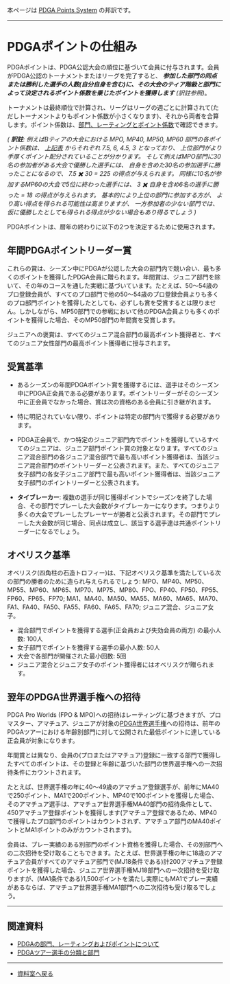 本ページは
[PDGA Points System](https://www.pdga.com/points)
の邦訳です。

---

# PDGAポイントの仕組み

PDGAポイントは、PDGA公認大会の順位に基づいて会員に付与されます。会員がPDGA公認のトーナメントまたはリーグを完了すると、
***参加した部門の同点または勝利した選手の人数(自分自身を含む)に、その大会のティア階級と部門によって決定されるポイント係数を乗じたポイントを獲得します*** *(訳註参照)*。

トーナメントは最終順位で計算され、リーグはリーグの週ごとに計算されて(ただしトーナメントよりもポイント係数が小さくなります)、それから両者を合算します。ポイント係数は、[部門、レーティングとポイント係数](https://www.pdga.com/pdga-documents/tour-documents/divisions-ratings-and-points-factors)で確認できます。

*(
**訳註**:
例えばBティアの大会における MPO, MP40, MP50, MP60 部門の各ポイント係数は、
[上記表](https://www.pdga.com/pdga-documents/tour-documents/divisions-ratings-and-points-factors)
からそれぞれ 7.5, 6, 4.5, 3 となっており、
上位部門がより手厚くポイント配分されていることが分かります。
そして例えばMPO部門に30名の参加者がある大会で優勝した選手には、
自身を含めた30名の参加選手に勝ったことになるので、
7.5 ✖️ 30 = 225 の得点が与えられます。
同様に10名が参加するMP60の大会で5位に終わった選手には、
3 ✖️ 自身を含め6名の選手に勝った = 18 の得点が与えられます。
基本的により上位の部門に参加する方が、
より高い得点を得られる可能性は高まりますが、
一方参加者の少ない部門では、
仮に優勝したとしても得られる得点が少ない場合もあり得るでしょう
)*

PDGAポイントは、暦年の終わりに以下の2つを決定するために使用されます。

## 年間PDGAポイントリーダー賞

これらの賞は、シーズン中にPDGAが公認した大会の部門内で競い合い、最も多くのポイントを獲得したPDGA会員に贈られます。年間賞は、ジュニア部門を除いて、その年のコースを通した実戦に基づいています。たとえば、50〜54歳のプロ登録会員が、すべてのプロ部門で他の50〜54歳のプロ登録会員よりも多くのプロ部門ポイントを獲得したとしても、必ずしも賞を受賞するとは限りません。しかしながら、MP50部門での参戦において他のPDGA会員よりも多くのポイントを獲得した場合、そのMP50部門の年間賞を受賞します。

ジュニアへの褒賞は、すべてのジュニア混合部門の最高ポイント獲得者と、すべてのジュニア女性部門の最高ポイント獲得者に授与されます。

## 受賞基準

* あるシーズンの年間PDGAポイント賞を獲得するには、選手はそのシーズン中にPDGA正会員である必要があります。ポイントリーダーがそのシーズン中に正会員でなかった場合、賞は次の資格のある会員に引き継がれます。

* 特に明記されていない限り、ポイントは特定の部門内で獲得する必要があります。

* PDGA正会員で、かつ特定のジュニア部門内でポイントを獲得しているすべてのジュニアは、ジュニア部門ポイント賞の対象となります。すべてのジュニア混合部門の各ジュニア混合部門で最も高いポイント獲得者は、当該ジュニア混合部門のポイントリーダーと公表されます。また、すべてのジュニア女子部門の各女子ジュニア部門で最も高いポイント獲得者は、当該ジュニア女子部門のポイントリーダーと公表されます。

* **タイブレーカー**: 複数の選手が同じ獲得ポイントでシーズンを終了した場合、その部門でプレーした大会数がタイブレーカーになります。つまりより多くの大会でプレーしたプレーヤーが勝者と公表されます。その部門でプレーした大会数が同じ場合、同点は成立し、該当する選手達は共通ポイントリーダーになるでしょう。

## オベリスク基準

オベリスク(四角柱の石造トロフィー)は、下記オベリスク基準を満たしている次の部門の勝者のために造られ与えられるでしょう: MPO、MP40、MP50、MP55、MP60、MP65、MP70、MP75、MP80、FPO、FP40、FP50、FP55、FP60、FP65、FP70; MA1、MA40、MA50、MA55、MA60、MA65、MA70、FA1、FA40、FA50、FA55、FA60、FA65、FA70; ジュニア混合、ジュニア女子。

* 混合部門でポイントを獲得する選手(正会員および失効会員の両方) の最小人数: 100人
* 女子部門でポイントを獲得する選手の最小人数: 50人
* 大会で各部門が開催された最小回数: 5回
* ジュニア混合とジュニア女子のポイント獲得者にはオベリスクが贈られます。

## 翌年のPDGA世界選手権への招待

PDGA Pro Worlds (FPO & MPO)への招待はレーティングに基づきますが、プロマスター、アマチュア、ジュニアが対象の[PDGA世界選手権](https://www.pdga.com/world-championships)への招待は、前年のPDGAツアーにおける年齢別部門に対して公開された最低ポイントに達している正会員が対象になります。

年間賞とは異なり、会員の(プロまたはアマチュア)登録に一致する部門で獲得したすべてのポイントは、その登録と年齢に基づいた部門の世界選手権への一次招待条件にカウントされます。

たとえば、世界選手権の年に40～49歳のアマチュア登録選手が、前年にMA40で250ポイント、MA1で200ポイント、MP40で100ポイントを獲得した場合、そのアマチュア選手は、アマチュア世界選手権MA40部門の招待条件として、450アマチュア登録ポイントを獲得します(アマチュア登録であるため、MP40で獲得したプロ部門のポイントはカウントされず、アマチュア部門のMA40ポイントとMA1ポイントのみがカウントされます)。

会員は、プレー実績のある別部門のポイント資格を獲得した場合、その別部門への二次招待を受け取ることもできます。たとえば、世界選手権の年に18歳のアマチュア会員がすべてのアマチュア部門で(MJ18条件である)計200アマチュア登録ポイントを獲得した場合、ジュニア世界選手権MJ18部門への一次招待を受け取りますが、(MA1条件である)1,500ポイントを満たし実際にもMA1でプレー実績があるならば、アマチュア世界選手権MA1部門への二次招待も受け取るでしょう。

---
## 関連資料

* [PDGAの部門、レーティングおよびポイントについて](/libraries/divisions)
* [PDGAツアー選手の分類と部門](/libraries/classifications)

---
* [資料室へ戻る](/libraries/index)

